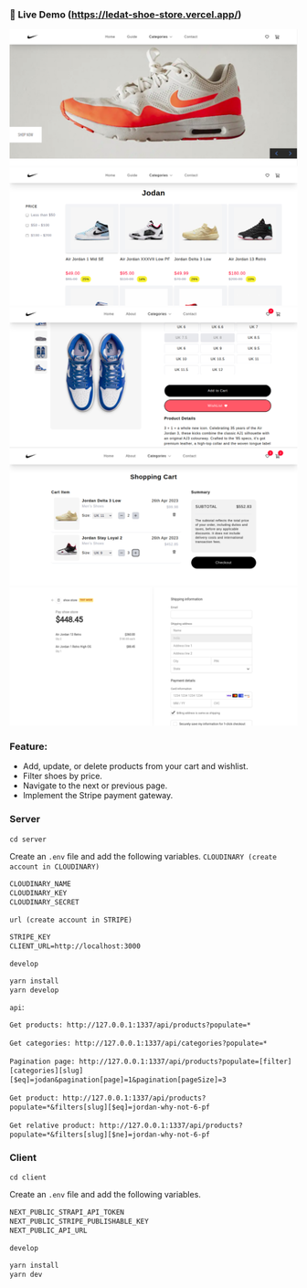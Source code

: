 ### 🚀 Live Demo (https://ledat-shoe-store.vercel.app/)

![shoe-store screenshot](https://raw.githubusercontent.com/le-dat/shoe-store/master/static/screenshot1.png)
![shoe-store screenshot](https://raw.githubusercontent.com/le-dat/shoe-store/master/static/screenshot2.png)
![shoe-store screenshot](https://raw.githubusercontent.com/le-dat/shoe-store/master/static/screenshot3.png)
![shoe-store screenshot](https://raw.githubusercontent.com/le-dat/shoe-store/master/static/screenshot4.png)
![shoe-store screenshot](https://raw.githubusercontent.com/le-dat/shoe-store/master/static/screenshot5.png)

### Feature:

- Add, update, or delete products from your cart and wishlist.
- Filter shoes by price.
- Navigate to the next or previous page.
- Implement the Stripe payment gateway.

### Server

```
cd server
```

Create an `.env` file and add the following variables.
`CLOUDINARY (create account in CLOUDINARY)`

```
CLOUDINARY_NAME
CLOUDINARY_KEY
CLOUDINARY_SECRET
```

`url (create account in STRIPE)`

```
STRIPE_KEY
CLIENT_URL=http://localhost:3000
```

`develop`

```
yarn install
yarn develop
```

`api`:

```
Get products: http://127.0.0.1:1337/api/products?populate=*

Get categories: http://127.0.0.1:1337/api/categories?populate=*

Pagination page: http://127.0.0.1:1337/api/products?populate=[filter][categories][slug][$eq]=jodan&pagination[page]=1&pagination[pageSize]=3

Get product: http://127.0.0.1:1337/api/products?populate=*&filters[slug][$eq]=jordan-why-not-6-pf

Get relative product: http://127.0.0.1:1337/api/products?populate=*&filters[slug][$ne]=jordan-why-not-6-pf
```

### Client

```
cd client
```

Create an `.env` file and add the following variables.

```
NEXT_PUBLIC_STRAPI_API_TOKEN
NEXT_PUBLIC_STRIPE_PUBLISHABLE_KEY
NEXT_PUBLIC_API_URL
```

`develop`

```
yarn install
yarn dev
```
